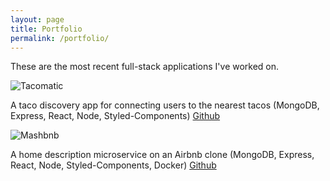 ```yaml
---
layout: page
title: Portfolio
permalink: /portfolio/
---
```


These are the most recent full-stack applications I've worked on.


![Tacomatic](../assets/img/posts/tacomatic.png)

A taco discovery app for connecting users to the nearest tacos
(MongoDB, Express, React, Node, Styled-Components)
[Github](https://github.com/mikeglopez/rpt12-mvp-project/)


![Mashbnb](../assets/img/posts/mashbnb.png)

A home description microservice on an Airbnb clone
(MongoDB, Express, React, Node, Styled-Components, Docker)
[Github](https://github.com/mikeglopez/rpt12-mvp-project/)